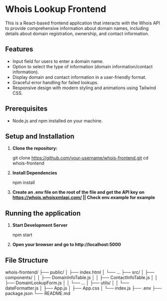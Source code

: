 # Whois Lookup Frontend

This is a React-based frontend application that interacts with the Whois API to provide comprehensive information about domain names, including details about domain registration, ownership, and contact information.

## Features

- Input field for users to enter a domain name.
- Option to select the type of information (domain information/contact information).
- Display domain and contact information in a user-friendly format.
- Graceful error handling for failed lookups.
- Responsive design with modern styling and animations using Tailwind CSS.

## Prerequisites

- Node.js and npm installed on your machine.

## Setup and Installation

1. **Clone the repository:**

   git clone https://github.com/your-username/whois-frontend.git
   cd whois-frontend

2. **Install Dependencies**

   npm install

3. **Create an .env file on the root of the file and get the API key on https://whois.whoisxmlapi.com/ || Check env.example for example**

## Running the application

1. **Start Development Server**

   npm start

2. **Open your browser and go to http://localhost:5000**

## File Structure

whois-frontend/
├── public/
│ ├── index.html
│ └── ...
├── src/
│ ├── components/
│ │ ├── DomainInfoTable.js
│ │ ├── ContactInfoTable.js
│ │ ├── DomainLookupForm.js
│ │ └── ...
│ ├── utils/
│ │ └── dateFormatter.js
│ ├── App.js
│ ├── App.css
│ └── index.js
├── .env
├── package.json
└── README.md
